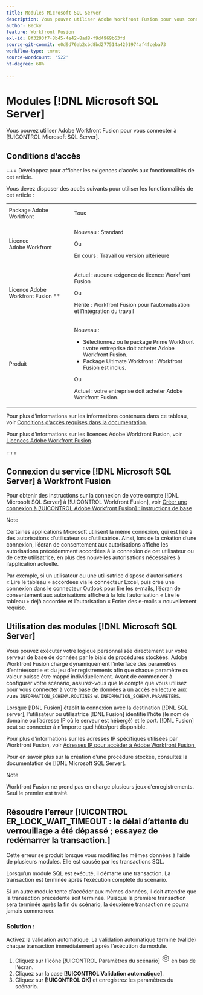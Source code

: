 ```yaml
---
title: Modules Microsoft SQL Server
description: Vous pouvez utiliser Adobe Workfront Fusion pour vous connecter à Microsoft SQL Server.
author: Becky
feature: Workfront Fusion
exl-id: 8f3293f7-8b45-4e42-8ad8-f9d4969b63fd
source-git-commit: e0d9d76ab2cbd8bd277514a4291974af4fceba73
workflow-type: tm+mt
source-wordcount: '522'
ht-degree: 68%

---
```


# Modules [!DNL Microsoft SQL Server]

Vous pouvez utiliser Adobe Workfront Fusion pour vous connecter à [!UICONTROL Microsoft SQL Server].

## Conditions d’accès

+++ Développez pour afficher les exigences d’accès aux fonctionnalités de cet article.

Vous devez disposer des accès suivants pour utiliser les fonctionnalités de cet article :

<table style="table-layout:auto">
 <col> 
 <col> 
 <tbody> 
  <tr> 
   <td role="rowheader">Package Adobe Workfront</td> 
   <td> <p>Tous</p> </td> 
  </tr> 
  <tr data-mc-conditions=""> 
   <td role="rowheader">Licence Adobe Workfront</td> 
   <td> <p>Nouveau : Standard</p><p>Ou</p><p>En cours : Travail ou version ultérieure</p> </td> 
  </tr> 
  <tr> 
   <td role="rowheader">Licence Adobe Workfront Fusion **</td> 
   <td>
   <p>Actuel : aucune exigence de licence Workfront Fusion</p>
   <p>Ou</p>
   <p>Hérité : Workfront Fusion pour l’automatisation et l’intégration du travail </p>
   </td> 
  </tr> 
  <tr> 
   <td role="rowheader">Produit</td> 
   <td>
   <p>Nouveau :</p> <ul><li>Sélectionnez ou le package Prime Workfront : votre entreprise doit acheter Adobe Workfront Fusion.</li><li>Package Ultimate Workfront : Workfront Fusion est inclus.</li></ul>
   <p>Ou</p>
   <p>Actuel : votre entreprise doit acheter Adobe Workfront Fusion.</p>
   </td> 
  </tr>
 </tbody> 
</table>

Pour plus d’informations sur les informations contenues dans ce tableau, voir [Conditions d’accès requises dans la documentation](/help/workfront-fusion/references/licenses-and-roles/access-level-requirements-in-documentation.md).

Pour plus d’informations sur les licences Adobe Workfront Fusion, voir [Licences Adobe Workfront Fusion](/help/workfront-fusion/set-up-and-manage-workfront-fusion/licensing-operations-overview/license-automation-vs-integration.md).

+++

## Connexion du service [!DNL Microsoft SQL Server] à Workfront Fusion

Pour obtenir des instructions sur la connexion de votre compte [!DNL Microsoft SQL Server] à [!UICONTROL Workfront Fusion], voir [Créer une connexion à [!UICONTROL Adobe Workfront Fusion] : instructions de base](/help/workfront-fusion/create-scenarios/connect-to-apps/connect-to-fusion-general.md)

>[!NOTE]
>
>Certaines applications Microsoft utilisent la même connexion, qui est liée à des autorisations d’utilisateur ou d’utilisatrice. Ainsi, lors de la création d’une connexion, l’écran de consentement aux autorisations affiche les autorisations précédemment accordées à la connexion de cet utilisateur ou de cette utilisatrice, en plus des nouvelles autorisations nécessaires à l’application actuelle.
>
>Par exemple, si un utilisateur ou une utilisatrice dispose d’autorisations « Lire le tableau » accordées via le connecteur Excel, puis crée une connexion dans le connecteur Outlook pour lire les e-mails, l’écran de consentement aux autorisations affiche à la fois l’autorisation « Lire le tableau » déjà accordée et l’autorisation « Écrire des e-mails » nouvellement requise.

## Utilisation des modules [!DNL Microsoft SQL Server]

Vous pouvez exécuter votre logique personnalisée directement sur votre serveur de base de données par le biais de procédures stockées. Adobe Workfront Fusion charge dynamiquement l’interface des paramètres d’entrée/sortie et du jeu d’enregistrements afin que chaque paramètre ou valeur puisse être mappé individuellement. Avant de commencer à configurer votre scénario, assurez-vous que le compte que vous utilisez pour vous connecter à votre base de données a un accès en lecture aux vues `INFORMATION_SCHEMA.ROUTINES` et `INFORMATION_SCHEMA.PARAMETERS`.

Lorsque [!DNL Fusion] établit la connexion avec la destination [!DNL SQL server], l’utilisateur ou utilisatrice [!DNL Fusion] identifie l’hôte (le nom de domaine ou l’adresse IP où le serveur est hébergé) et le port. [!DNL Fusion] peut se connecter à n’importe quel hôte/port disponible.

Pour plus d’informations sur les adresses IP spécifiques utilisées par Workfront Fusion, voir [&#x200B; Adresses IP pour accéder à Adobe Workfront Fusion &#x200B;](/help/workfront-fusion/set-up-and-manage-workfront-fusion/set-up-and-manage-orgs-and-teams/set-up-orgs-teams-and-users/set-up-ip-addresses-for-fusion.md)

Pour en savoir plus sur la création d’une procédure stockée, consultez la documentation de [!DNL Microsoft SQL Server].

>[!NOTE]
>
>Workfront Fusion ne prend pas en charge plusieurs jeux d’enregistrements. Seul le premier est traité.

## Résoudre l’erreur [!UICONTROL ER_LOCK_WAIT_TIMEOUT : le délai d’attente du verrouillage a été dépassé ; essayez de redémarrer la transaction.]

Cette erreur se produit lorsque vous modifiez les mêmes données à l’aide de plusieurs modules. Elle est causée par les transactions SQL.

Lorsqu’un module SQL est exécuté, il démarre une transaction. La transaction est terminée après l’exécution complète du scénario.

Si un autre module tente d’accéder aux mêmes données, il doit attendre que la transaction précédente soit terminée. Puisque la première transaction sera terminée après la fin du scénario, la deuxième transaction ne pourra jamais commencer.

### Solution :

Activez la validation automatique. La validation automatique termine (valide) chaque transaction immédiatement après l’exécution du module.

1. Cliquez sur l’icône [!UICONTROL Paramètres du scénario] ![Icône Paramètres du scénario](/help/workfront-fusion/references/apps-and-modules/assets/scenario-settings-icon.png) en bas de l’écran.
1. Cliquez sur la case **[!UICONTROL Validation automatique]**.
1. Cliquez sur **[!UICONTROL OK]** et enregistrez les paramètres du scénario.
